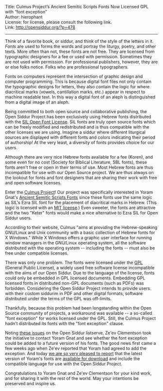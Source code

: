 <html>
<head></head>
<body>
Title: Culmus Project’s Ancient Semitic Scripts Fonts Now Licensed GPL with “font exception”<br />
Author: hierophant<br />
License: for license, please consult the following link.<br />
Link: <a href="http://opensiddur.org/?p=478">http://opensiddur.org/?p=478</a>
<p />
<hr />

Think of a favorite book, or siddur, and think of the style of the letters in it.   <em>Fonts</em> are used to forms the words and portray the liturgy, poetry, and other texts. More often than not, these fonts are not free. They are licensed from typographic designers for a fee or used with permission. Sometimes they are not used with permission. For professional publishers, however, they are or else folks notice. Folks who are professional typographers.

Fonts on computers represent the intersection of graphic design and computer programming. This is because digital font files not only contain the typographic designs for letters, they also contain the logic for where diacritical marks (vowels, cantillation marks, etc.) appear in respect to machine readable text. In this way a digital font of an aleph is distinguished from a digital image of an aleph.

Being committed to both open source and collaborative publishing, the Open Siddur Project has been exclusively using Hebrew fonts distributed with the <a href="http://en.wikipedia.org/wiki/SIL_Open_Font_License">SIL Open Font License</a>. SIL fonts are truly open source fonts which can be freely modified and redistributed and is thus compatible with the other licenses we are using. Imagine a siddur where different liturgical sources are displayed with different fonts and colors indicating their period of authorship! At the very least, a diversity of fonts provides choice for our users.

Although there are very nice Hebrew fonts available for a fee (Koren), and some even for no cost (Society for Biblical Literature, SBL fonts), these fonts aren't free or open in their terms of use. Most Hebrew fonts are thus incompatible for use with our Open Source project. We are thus always on the lookout for fonts and font designers that are sharing their work with free and open software licenses.

Enter the <a href="http://culmus.sourceforge.net/">Culmus Project</a>! Our project was specifically interested in Yoram Gnat's <a href="http://culmus.sourceforge.net/ancient/index.html">Ancient Semitic  Scripts Fonts</a> since these fonts use the same logic as SIL's Ezra SIL font for the placement of diacritical marks in Hebrew. (This logic is licensed with an <a href="http://en.wikipedia.org/wiki/MIT_license">MIT license</a>.) Even sweeter, the fonts are attractive and the two "Keter" fonts would make a nice alternative to Ezra SIL for Open Siddur users.

According to their website, Culmus "aims at providing the Hebrew-speaking GNU/Linux and Unix community with a basic collection of Hebrew fonts for X Windows." While X Windows offers a graphic user interface for running window managers in the GNU/Linux operating system, all the software distributed with the operating system -- including the fonts -- must also be free under compatible licenses.

There was only one problem. The fonts were licensed under the <a href="http://en.wikipedia.org/wiki/Gpl">GPL</a> (General Public License), a widely used free software license incompatible with the aims of our Open Siddur. Due to the language of the license, fonts could only be embedded in GPL licensed documents. Embedding GPL licensed fonts in distributed non-GPL documents (such as PDFs) was forbidden. Considering the Open Siddur Project intends to provide users with their custom siddurim in PDF and other digital formats, software distributed under the terms of the GPL was off-limits.

Thankfully, because this problem had been longstanding within the Open Source community of projects, a workaround was available -- a so-called "font exception" for works licensed under the GPL. Still, the Culmus Project hadn't distributed its fonts with the "font exception" clause.

Noting <a href="http://groups.google.com/group/opensiddur-talk/browse_thread/thread/c8d20f9c75dc60e8/66aa59746b7a9341?lnk=gst&amp;q=culmus#66aa59746b7a9341">these issues</a> on the Open Siddur listserve, Ze'ev Clementson took the initiative to contact Yoram Gnat and see whether the font exception could be added to a future version of his fonts. The good news first came a few weeks ago when Ze'ev reported that Yoram had agreed to add the exception. And today <a href="http://groups.google.com/group/opensiddur-tech/browse_thread/thread/a1c5904fca652f13?hl=en">we are so very pleased to report</a> that the latest version of Yoram's fonts are <a href="http://culmus.sourceforge.net/ancient/index.html">available for download</a> and include the compatible language for use with the Open Siddur Project.

Congratulations to Yoram Gnat and Ze'ev Clementson for your kind work, and for sharing it with the rest of the world. May your intentions be preserved and inspire us.
</body>
</html>